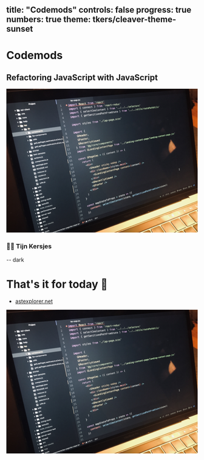 title: "Codemods"
controls: false
progress: true
numbers: true
theme: tkers/cleaver-theme-sunset
--

# Codemods
## Refactoring JavaScript with JavaScript
![background](bg.jpg)

### 🙋‍♂️ Tijn Kersjes

-- dark

# That's it for today 👋
- [astexplorer.net](https://astexplorer.net)


![background](bg.jpg)
